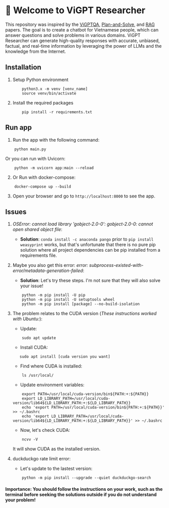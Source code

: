 # 🔎 Welcome to ViGPT Researcher

This repository was inspired by the [ViGPTQA](https://aclanthology.org/2023.emnlp-industry.70), [Plan-and-Solve](https://arxiv.org/abs/2305.04091), and [RAG](https://arxiv.org/abs/2005.11401) papers. The goal is to create a chatbot for Vietnamese people, which can answer questions and solve problems in various domains. ViGPT Researcher can generate high-quality responses with accurate, unbiased, factual, and real-time information by leveraging the power of LLMs and the knowledge from the Internet.

## Installation
1. Setup Python environment
    ```
        python3.x -m venv [venv_name]
        source venv/bin/activate
    ```
2. Install the required packages
    ```
        pip install -r requirements.txt
    ```

## Run app
1. Run the app with the following command:
```
    python main.py
```
Or you can run with Uvicorn:
```
    python -m uvicorn app:main --reload
```
2. Or Run with docker-compose:
```
    docker-compose up --build
```
3. Open your browser and go to `http://localhost:8000` to see the app.

## Issues
1. *OSError: cannot load library 'gobject-2.0-0': gobject-2.0-0: cannot open shared object file*:
    - **Solution**: `conda install -c anaconda pango` prior to `pip install weasyprint` works, but that's unfortunate that there is no pure pip solution where all project dependencies can be pip installed from a requirements file.

2. Maybe you also get this error: *error: subprocess-existed-with-error/metadata-generation-failed*:
    - **Solution**: Let's try these steps. I'm not sure that they will also solve your issue!
  
   ```
       python -m pip install -U pip
       python -m pip install -U setuptools wheel
       python -m pip install [package] --no-build-isolation
   ```

3. The problem relates to the CUDA version (*These instructions worked with Ubuntu:*):
   * Update:
   ```
       sudo apt update
   ```
   * Install CUDA:
   ```
      sudo apt install [cuda version you want]
   ```
   * Find where CUDA is installed:
   ```
       ls /usr/local/
   ```
   * Update environment variables:
   ```
       export PATH=/usr/local/cuda-version/bin${PATH:+:${PATH}}
       export LD_LIBRARY_PATH=/usr/local/cuda-version/lib64${LD_LIBRARY_PATH:+:${LD_LIBRARY_PATH}}
       echo 'export PATH=/usr/local/cuda-version/bin${PATH:+:${PATH}}' >> ~/.bashrc
       echo 'export LD_LIBRARY_PATH=/usr/local/cuda-version/lib64${LD_LIBRARY_PATH:+:${LD_LIBRARY_PATH}}' >> ~/.bashrc
   ```
   * Now, let's check CUDA:
   ```
       ncvv -V
   ```
   It will show CUDA as the installed version.
   
4. duckduckgo rate limit error:
    * Let's update to the lastest version:
    ```
        python -m pip install --upgrade --quiet duckduckgo-search
    ```
   
#### Importance: You should follow the instructions on your work, such as the terminal before seeking the solutions outside if you do not understand your problem!
